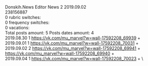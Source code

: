 Donskih.News	Editor News 2 2019.09.02\
238156887\
0 rubric switches:\
0 frequency switches:\
0 vacations:\
Total posts amount: 5	Posts dates amount: 4\
2019.08.30 1 https://vk.com/mu_marvel?w=wall-17592208_69939 + \
2019.09.01 1 https://vk.com/mu_marvel?w=wall-17592208_70031 + \
2019.09.02 2 https://vk.com/mu_marvel?w=wall-17592208_69941 + https://vk.com/mu_marvel?w=wall-17592208_69940 + \
2019.09.04 1 https://vk.com/mu_marvel?w=wall-17592208_70023 + \
